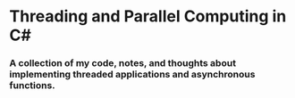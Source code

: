# Threading and Parallel Computing in C#
### A collection of my code, notes, and thoughts about implementing threaded applications and asynchronous functions.